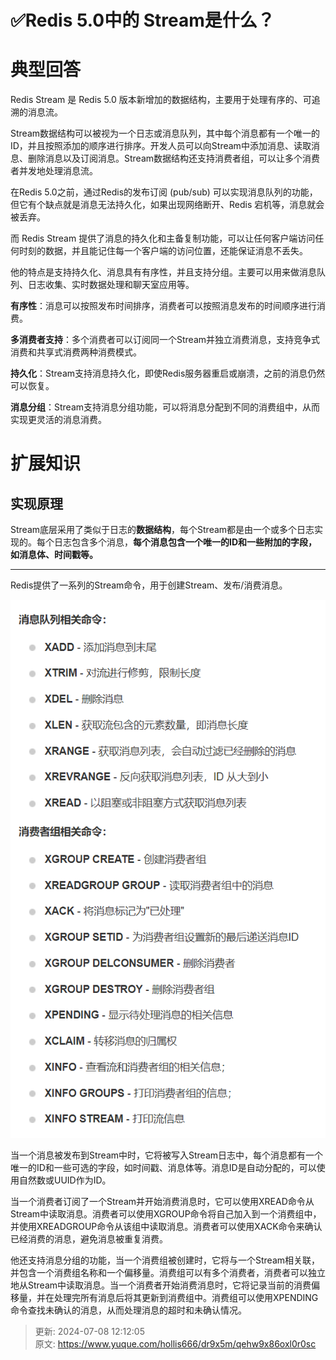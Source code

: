 # ✅Redis 5.0中的 Stream是什么？

# 典型回答


Redis Stream 是 Redis 5.0 版本新增加的数据结构，主要用于处理有序的、可追溯的消息流。



Stream数据结构可以被视为一个日志或消息队列，其中每个消息都有一个唯一的ID，并且按照添加的顺序进行排序。开发人员可以向Stream中添加消息、读取消息、删除消息以及订阅消息。Stream数据结构还支持消费者组，可以让多个消费者并发地处理消息流。



在Redis 5.0之前，通过Redis的发布订阅 (pub/sub) 可以实现消息队列的功能，但它有个缺点就是消息无法持久化，如果出现网络断开、Redis 宕机等，消息就会被丢弃。



而 Redis Stream 提供了消息的持久化和主备复制功能，可以让任何客户端访问任何时刻的数据，并且能记住每一个客户端的访问位置，还能保证消息不丢失。



他的特点是支持持久化、消息具有有序性，并且支持分组。主要可以用来做消息队列、日志收集、实时数据处理和聊天室应用等。



**有序性**：消息可以按照发布时间排序，消费者可以按照消息发布的时间顺序进行消费。

**多消费者支持**：多个消费者可以订阅同一个Stream并独立消费消息，支持竞争式消费和共享式消费两种消费模式。

**持久化**：Stream支持消息持久化，即使Redis服务器重启或崩溃，之前的消息仍然可以恢复。

**消息分组**：Stream支持消息分组功能，可以将消息分配到不同的消费组中，从而实现更灵活的消息消费。



# 扩展知识


## 实现原理


Stream底层采用了类似于日志的**数据结构**，每个Stream都是由一个或多个日志实现的。每个日志包含多个消息，**每个消息包含一个唯一的ID和一些附加的字段，如消息体、时间戳等。**

****

Redis提供了一系列的Stream命令，用于创建Stream、发布/消费消息。



![1677999737585-29851bb1-8e2b-4d32-8ab9-10ce2b456b25.png](./img/LW8O1RvtT_zZYs_9/1677999737585-29851bb1-8e2b-4d32-8ab9-10ce2b456b25-107232.png)





当一个消息被发布到Stream中时，它将被写入Stream日志中，每个消息都有一个唯一的ID和一些可选的字段，如时间戳、消息体等。消息ID是自动分配的，可以使用自然数或UUID作为ID。



当一个消费者订阅了一个Stream并开始消费消息时，它可以使用XREAD命令从Stream中读取消息。消费者可以使用XGROUP命令将自己加入到一个消费组中，并使用XREADGROUP命令从该组中读取消息。消费者可以使用XACK命令来确认已经消费的消息，避免消息被重复消费。



他还支持消息分组的功能，当一个消费组被创建时，它将与一个Stream相关联，并包含一个消费组名称和一个偏移量。消费组可以有多个消费者，消费者可以独立地从Stream中读取消息。当一个消费者开始消费消息时，它将记录当前的消费偏移量，并在处理完所有消息后将其更新到消费组中。消费组可以使用XPENDING命令查找未确认的消息，从而处理消息的超时和未确认情况。



> 更新: 2024-07-08 12:12:05  
> 原文: <https://www.yuque.com/hollis666/dr9x5m/qehw9x86oxl0r0sc>